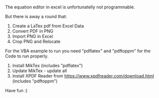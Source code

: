 The equation editor in excel is unfortunatelly not programmable. 

But there is away a round that:
1. Create a LaTex pdf from Excel Data
2. Convert PDF in PNG
3. Import PNG in Excel
4. Crop PNG and Relocate

For the VBA example to run you need "pdflatex" and "pdftoppm" for the Code to run properly.

1. Install MikTex (includes "pdflatex")
2. Update MikTex - update all
3. Install XPDF Reader from https://www.xpdfreader.com/download.html (includes "pdftoppm")

Have fun :)
